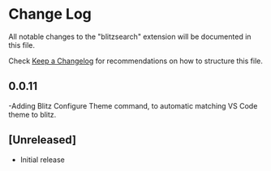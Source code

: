 # Change Log

All notable changes to the "blitzsearch" extension will be documented in this file.

Check [Keep a Changelog](http://keepachangelog.com/) for recommendations on how to structure this file.
## 0.0.11

-Adding Blitz Configure Theme command, to automatic matching VS Code theme to blitz.

## [Unreleased]

- Initial release